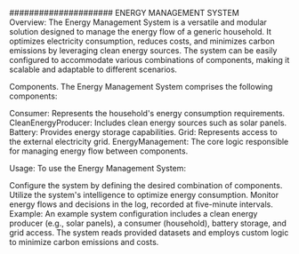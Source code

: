 #####################  ENERGY MANAGEMENT SYSTEM   
Overview:
The Energy Management System is a versatile and modular solution designed to manage the energy flow of a generic household. It optimizes electricity consumption, reduces costs, and minimizes carbon emissions by leveraging clean energy sources. The system can be easily configured to accommodate various combinations of components, making it scalable and adaptable to different scenarios.

Components.
The Energy Management System comprises the following components:

Consumer: Represents the household's energy consumption requirements.
CleanEnergyProducer: Includes clean energy sources such as solar panels.
Battery: Provides energy storage capabilities.
Grid: Represents access to the external electricity grid.
EnergyManagement: The core logic responsible for managing energy flow between components.

Usage:
To use the Energy Management System:

Configure the system by defining the desired combination of components.
Utilize the system's intelligence to optimize energy consumption.
Monitor energy flows and decisions in the log, recorded at five-minute intervals.
Example:
An example system configuration includes a clean energy producer (e.g., solar panels), a consumer (household), battery storage, and grid access. The system reads provided datasets and employs custom logic to minimize carbon emissions and costs.

